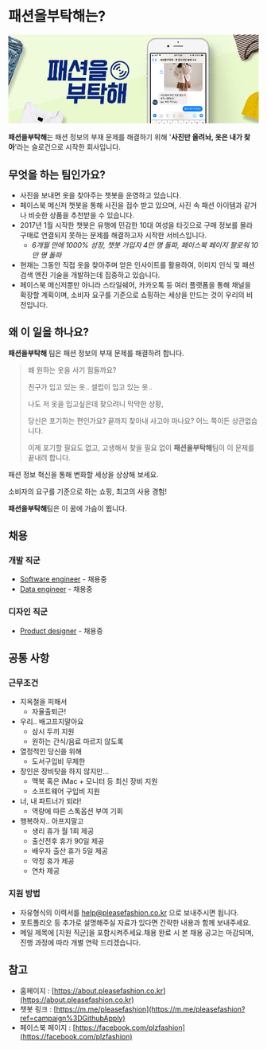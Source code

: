 # 패션을부탁해는?

![Header](img/01_990x350.jpg)

**패션을부탁해**는 패션 정보의 부재 문제를 해결하기 위해 '**사진만 올려놔, 옷은 내가 찾아**'라는 슬로건으로 시작한 회사입니다.





## 무엇을 하는 팀인가요?

- 사진을 보내면 옷을 찾아주는 챗봇을 운영하고 있습니다.
- 페이스북 메신저 챗봇을 통해 사진을 접수 받고 있으며, 사진 속 패션 아이템과 같거나 비슷한 상품을 추천받을 수 있습니다.
- 2017년 1월 시작한 챗봇은 유행에 민감한 10대 여성을 타깃으로 구매 정보를 몰라 구매로 연결되지 못하는 문제를 해결하고자 시작한 서비스입니다.
  - *6개월 만에 1000% 성장, 챗봇 가입자 4만 명 돌파, 페이스북 페이지 팔로워 10만 명 돌파*
- 현재는 그동안 직접 옷을 찾아주며 얻은 인사이트를 활용하여, 이미지 인식 및 패션 검색 엔진 기술을 개발하는데 집중하고 있습니다.
- 페이스북 메신저뿐만 아니라 스타일쉐어, 카카오톡 등 여러 플랫폼을 통해 채널을 확장할 계획이며, 소비자 요구를 기준으로 쇼핑하는 세상을 만드는 것이 우리의 비전입니다.







## 왜 이 일을 하나요?

**패션을부탁해** 팀은 패션 정보의 부재 문제를 해결하려 합니다.

>  왜 원하는 옷을 사기 힘들까요?
>
>  친구가 입고 있는 옷.. 셀럽이 입고 있는 옷..
>
>  나도 저 옷을 입고싶은데 찾으려니 막막한 상황,
>
>  당신은 포기하는 편인가요? 끝까지 찾아내 사고야 마나요? 어느 쪽이든 상관없습니다.
>
>  이제 포기할 필요도 없고, 고생해서 찾을 필요 없이 **패션을부탁해**팀이 이 문제를 끝내려 합니다.

패션 정보 혁신을 통해 변화할 세상을 상상해 보세요.

소비자의 요구를 기준으로 하는 쇼핑, 최고의 사용 경험!

**패션을부탁해**팀은 이 꿈에 가슴이 뜁니다.





## 채용

### 개발 직군

- [Software engineer](careers/software-engineer.md) - 채용중
- [Data engineer](careers/data-engineer.md) - 채용중

### 디자인 직군

* [Product designer](careers/product-designer.md) - 채용중







## 공통 사항

### 근무조건

- 지옥철을 피해서
  - 자율출퇴근!
- 우리.. 배고프지말아요
  - 삼시 두끼 지원
  - 원하는 간식/음료 마르지 않도록
- 열정적인 당신을 위해
  - 도서구입비 무제한
- 장인은 장비탓을 하지 않지만...
  - 맥북 혹은 iMac + 모니터 등 최신 장비 지원
  - 소프트웨어 구입비 지원
- 너, 내 파트너가 되라!
  - 역량에 따른 스톡옵션 부여 기회
- 행복하자.. 아프지말고
  - 생리 휴가 월 1회 제공
  - 출산전후 휴가 90일 제공
  - 배우자 출산 휴가 5일 제공
  - 약정 휴가 제공
  - 연차 제공





### 지원 방법

- 자유형식의 이력서를 help@pleasefashion.co.kr 으로 보내주시면 됩니다.
- 포트폴리오 등 추가로 설명해주실 자료가 있다면 간략한 내용과 함께 보내주세요.
- 메일 제목에 [지원 직군]을 포함시켜주세요.채용 완료 시 본 채용 공고는 마감되며, 진행 과정에 따라 개별 연락 드리겠습니다.







## 참고

- 홈페이지 : [https://about.pleasefashion.co.kr](https://about.pleasefashion.co.kr)
- 챗봇 링크 : [https://m.me/pleasefashion](https://m.me/pleasefashion?ref=campaign%3DGithubApply)
- 페이스북 페이지 : [https://facebook.com/plzfashion](https://facebook.com/plzfashion)

